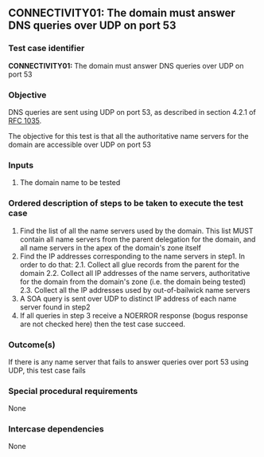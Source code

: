 ## CONNECTIVITY01: The domain must answer DNS queries over UDP on port 53

### Test case identifier

**CONNECTIVITY01:**  The domain must answer DNS queries over UDP on port 53

### Objective

DNS queries are sent using UDP on port 53, as described in section 4.2.1 of [RFC 1035](http://tools.ietf.org/html/rfc1035).

The objective for this test is that all the authoritative name servers for the domain are accessible over UDP on port 53

### Inputs

1. The domain name to be tested

### Ordered description of steps to be taken to execute the test case

1. Find the list of all the name servers used by the domain. This list MUST contain all name servers from the parent delegation for the domain, and all name servers in the apex of the domain's zone itself
2. Find the IP addresses corresponding to the name servers in step1. In order to do that:
2.1. Collect all glue records from the parent for the domain
2.2. Collect all IP addresses of the name servers, authoritative for the domain from the domain's zone (i.e. the domain being tested)
2.3. Collect all the IP addresses used by out-of-bailwick name servers
3. A SOA query is sent over UDP to distinct IP address of each name server found in step2
4. If all queries in step 3 receive a NOERROR response (bogus response are not checked here) then the test case succeed.

### Outcome(s)

If there is any name server that fails to answer queries over port 53 using UDP, this test case fails

### Special procedural requirements	

None

### Intercase dependencies

None

